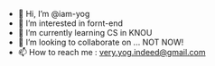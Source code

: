 - 👋 Hi, I’m @iam-yog
- 👀 I’m interested in fornt-end
- 🌱 I’m currently learning CS in KNOU
- 💞️ I’m looking to collaborate on ... NOT NOW!
- 📫 How to reach me : very.yog.indeed@gmail.com

<!---
iam-yog/iam-yog is a ✨ special ✨ repository because its `README.md` (this file) appears on your GitHub profile.
You can click the Preview link to take a look at your changes.
--->
